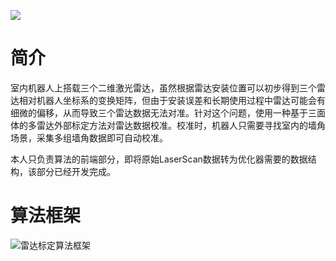 ![](/home/sdd/muti_LRF_calibration/README.assets/雷达标定封面.jpg)

# 简介

室内机器人上搭载三个二维激光雷达，虽然根据雷达安装位置可以初步得到三个雷达相对机器人坐标系的变换矩阵，但由于安装误差和长期使用过程中雷达可能会有细微的偏移，从而导致三个雷达数据无法对准。针对这个问题，使用一种基于三面体的多雷达外部标定方法对雷达数据校准。校准时，机器人只需要寻找室内的墙角场景，采集多组墙角数据即可自动校准。

本人只负责算法的前端部分，即将原始LaserScan数据转为优化器需要的数据结构，该部分已经开发完成。

# 算法框架

![雷达标定算法框架](/home/sdd/muti_LRF_calibration/README.assets/雷达标定算法框架-16560559981171.png)
